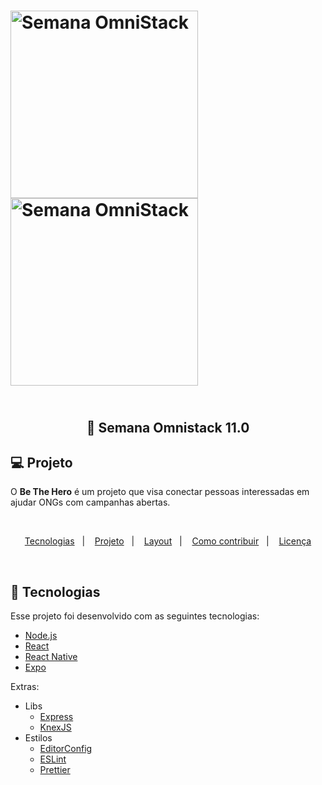 <h1>
    <img alt="Semana OmniStack" src="https://lh3.googleusercontent.com/zyTifohOZLrOL7PB-757TtJItGprQwkLRhmDcOJ5hXapYLBcSpeD4ZE0tuYB5MPyTHwFmldaYFjQLbUDu-vQ70HcoGfpnah8VYilHbvWvh1xld_YNn8H59jhoyRkE2K6LxB3rzBxsQ=w1609-h784-no"  width=auto height=300 />
    <img alt="Semana OmniStack" src="https://lh3.googleusercontent.com/-ln7cSMth_Vk5rvRAug82aN71xT76d1ARMMo5D585jUCYn6Ieus-8gjOnaRmN97rsnjAjZdCWnPOfyMl-aCtouZeU4IClZqy1I07IVqJkSKPnB7jggSooyvLO55cmmfu7NevZwRiXf8NKRnqb5EpSHP-SzksTXezzQ6I2tvc_qn5u_AIYslfe3qJtE8FnOvayrT3RBvPBJRANsnGxW0v1Fvw6ENM1ydzRDVnKv5ZWLH9vKHDlpX4uAqOlXhSYlbtiUOTD2YlKsweVPK-MDEIi8L6qP_SB6vZ4XMuFSRdX_g2s2zpBH8VxeZEuTDahl03HGJGkahYLCs-DHmhm311dGB9sGgybPAEhmi0LTCm6bkmAc697kSsabFkknFobF3QVJVrqQizO8sKLkL2ei7V5-ObuZTqLROUWOFT75U4mg5w1wotjuYybkIzSX6VXAbmHIOSmLj3HojDo3E3uEm9NJxGvIMgyvcxAYsGR_X7nbKvmWFMdANaxff4HV91BNYiqbta8XHXB-a7jrE1wHOFq3NChxBB6OChQ-CnlTloDRt6bcy777WNNFaDkkwCN3ge2pakPNIdvYcKjdwB2Muv0Lm3A5urDHL3JwDC1Ex816RE2vD7Zjh1JIuiZ8etzmPXXAM_xVdPnb7dyuM-qV5omPdnv1GKlLOP9eA_RyBZ8PXWRnKDjlLcz_UOC89mW6llinMba8NiRhvSoGZtCJwF1LflELe-Nf_93p5op28yzZlp7eRQ=w567-h969-no" width=auto height=300   />
    
</h1>

<h2 align="center">
  <br/>
  🚀 Semana Omnistack 11.0
</h2>

## 💻 Projeto

O **Be The Hero** é um projeto que visa conectar pessoas interessadas em ajudar ONGs com campanhas abertas.


<br/>

<p align="center">
  <a href="#rocket-tecnologias">Tecnologias</a>&nbsp;&nbsp;&nbsp;|&nbsp;&nbsp;&nbsp;
  <a href="#-projeto">Projeto</a>&nbsp;&nbsp;&nbsp;|&nbsp;&nbsp;&nbsp;
  <a href="#-layout">Layout</a>&nbsp;&nbsp;&nbsp;|&nbsp;&nbsp;&nbsp;
  <a href="#-como-contribuir">Como contribuir</a>&nbsp;&nbsp;&nbsp;|&nbsp;&nbsp;&nbsp;
  <a href="#memo-licença">Licença</a>
</p>

<br>

## :rocket: Tecnologias

Esse projeto foi desenvolvido com as seguintes tecnologias:

- [Node.js](https://nodejs.org/en/)
- [React](https://reactjs.org)
- [React Native](https://facebook.github.io/react-native/)
- [Expo](https://expo.io/)

Extras:

- Libs
  - [Express](https://expressjs.com/pt-br/)
  - [KnexJS](http://knexjs.org/)
- Estilos
  - [EditorConfig](https://editorconfig.org/)
  - [ESLint](https://eslint.org/)
  - [Prettier](https://prettier.io/)